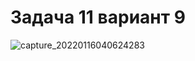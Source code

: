# Задача 11 вариант 9
![capture_20220116040624283](https://user-images.githubusercontent.com/90615128/149643401-2e41953d-543f-459d-ab4f-7b1cf8c3e7c0.jpeg)
